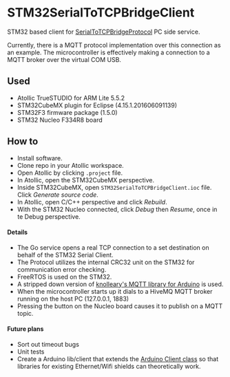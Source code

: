 # STM32SerialToTCPBridgeClient
STM32 based client for [SerialToTCPBridgeProtocol](https://github.com/RoanBrand/SerialToTCPBridgeProtocol) PC side service.

Currently, there is a MQTT protocol implementation over this connection as an example.
The microcontroller is effectively making a connection to a MQTT broker over the virtual COM USB.

## Used
- Atollic TrueSTUDIO for ARM Lite 5.5.2
- STM32CubeMX plugin for Eclipse (4.15.1.201606091139)
- STM32F3 firmware package (1.5.0)
- STM32 Nucleo F334R8 board

## How to
- Install software.
- Clone repo in your Atollic workspace.
- Open Atollic by clicking `.project` file.
- In Atollic, open the STM32CubeMX perspective.
- Inside STM32CubeMX, open `STM32SerialToTCPBridgeClient.ioc` file. Click *Generate source code*.
- In Atollic, open C/C++ perspective and click *Rebuild*.
- With the STM32 Nucleo connected, click *Debug* then *Resume*, once in te Debug perspective.

#### Details
- The Go service opens a real TCP connection to a set destination on behalf of the STM32 Serial Client.
- The Protocol utilizes the internal CRC32 unit on the STM32 for communication error checking.
- FreeRTOS is used on the STM32.
- A stripped down version of [knolleary's MQTT library for Arduino](https://github.com/knolleary/pubsubclient) is used.
- When the microcontroller starts up it dials to a HiveMQ MQTT broker running on the host PC (127.0.0.1, 1883)
- Pressing the button on the Nucleo board causes it to publish on a MQTT topic.

#### Future plans
- Sort out timeout bugs
- Unit tests
- Create a Arduino lib/client that extends the [Arduino Client class](https://www.arduino.cc/en/Reference/ClientConstructor) so that libraries for existing Ethernet/Wifi shields can theoretically work.
